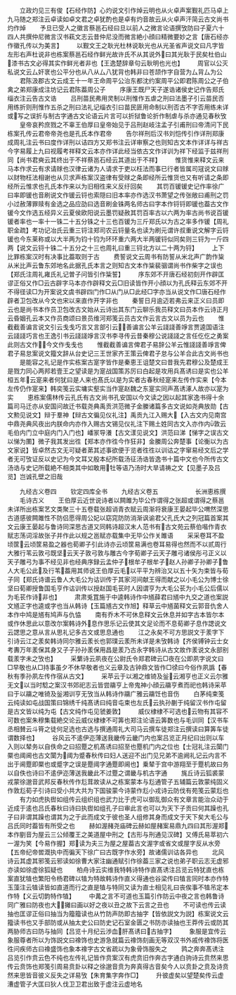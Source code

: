 <!-- { "loadSidebar": true } -->
　　立政灼见三有俊【石经作防】心灼说文引作焯云明也从火卓声案觐礼匹马卓上九马随之郑注云卓读如卓文君之卓犹酌也是卓有灼音故云从火卓声汗简云古文尚书灼作焯
　　予旦已受人之徽言蔡邕石经曰旦以前人之微言论语撰攷防曰子夏六十四人共撰仲尼微言汉书萟文志云昔仲尼没而微言絶小顔曰精微要妙之言【唐石经亦作徽孔传以为美言】
　　以觐文王之耿光杜林说耿光也从光圣省声说文曰凡字皆左形右声杜说非也栋案蔡邕石经作鲜光故许氏不从其说外曰其光耿于民矣杜伯山漆书古文必得其实作鲜光者非也【王逸楚辞章句云耿明也光也】
　　周官以公灭私说文云厶奸衺也公平分也从八从厶八犹背也韩非曰苍颉作字自营为厶背厶为公
　　君陈汲郡古文云成王十一年王命周平公治东都沈约案周平公即君陈周公之子伯禽之弟郑康成注坊记云君陈葢周公子
　　序康王既尸天子遂诰诸侯史记作告郑氏缁衣注云告古文诰
　　吕刑苗民弗用灵制以刑惟作五虐之刑曰法墨子引云苗民否用练折则刑惟作五杀之刑曰法礼记缁衣引曰苗民匪用命制以刑否古不字否用练未详或写之误折与制古字通古文论语云片言可以折狱鲁论折作制虐与杀亦通见春秋攷
　　皇帝哀矜庶戮之不辜王伯厚曰皇帝始见于吕刑赵岐注孟子引甫刑曰帝清问下民栋案孔传云君帝帝尧也是孔氏本作君帝
　　告尔祥刑后汉书刘恺传引作详刑郑康成周礼注云书曰度作详刑以诘四方又郑书注云详审察之也则知古文本作详详与祥古今字易履上九曰视履考祥释文云本亦作详此经当依古文作详训为祥下经监于兹祥刑同【尚书君奭云其终出于不祥蔡邕石经云其道出于不祥】
　　惟货惟来释文云来马本作求云有求请赇也汉律云诸为人请求于吏以枉法而事已行者皆属司冦说文曰赇以财物枉法相谢也从贝求声栋案汉盗律有受赇之条即经所云惟货也又有听请之条即经所云惟求也孔氏本作来以为旧相徃来义反纡回矣
　　其罚百锾锾史记作率徐广曰率即锾也音刷说文作锾云锊也索隠曰旧本率亦作选汉书萧望之传张敞曰甫刑之罚小过赦薄罪赎有金选之品应劭曰选音刷金铢两名师古曰字本作锊锊即锾也葢古文作锾今文作选五经异义云夏侯欧阳说云墨罚疑赦其罚百率古以六两为率古尚书说百锾锾者率也一率十一铢二十五分铢之十三也百锾为三斤郑氏以为古之率多作锾【周礼职金疏】考功记冶氏云重三锊注郑司农云锊量名也读为刷元谓许叔重说文解字云锊锾也今东莱称或以大半两为钧十钧为环环重六两大半两锾锊似同矣则三锊为一斤四两【说文云锊十铢二十五分之十三也周礼曰重三锊北方以二十两为锊】
　　上下比罪栋案汉时有决事比葢取则于古
　　费誓说文云周书有防誓从米北声广韵作粊从米比声云鲁东郊地名此据孔氏本言之则知古文本作粊裴骃谓尚书作柴字之误也【郑氏注周礼雍氏礼记曽子问皆引作粊誓】
　　序东郊不开唐石经初刻开作辟匡谬正俗又作□云古辟字马本亦作辟释文云□旧读皆作开小顔以为孔氏释云东郊不开不得径读□为开案说文虞书辟四门作□从门从□此经□字亦当从说文作□唐石经作辟者卫包改从今文也宋以来直作开字非也
　　秦誓日月逾迈若弗云来正义曰员即云也是尚书本作员卫包改古文始从云诗出其东门云聊乐我员释文曰员本作云诗正月云昏姻孔云本又作员商颂曰景员维河郑笺云员古文作云言古文以员为云也
　　惟截截善谝言说文引云戋戋巧言又言部引云善谝言公羊云諓諓善竫言贾逵国语注云諓諓巧言也王逸引书云諓諓竫言汉书李寻传云昔秦穆公说諓諓之言任仡仡之勇案此则古文作今文作戋戋也
　　惟截截善谝言俾君子易辞公羊云惟諓諓善竫言俾君子易怠案说文籀文辞从台史记三王世家齐王策云俾君子怠与公羊合此古文尚书也
　　是能容之礼记是作实栋案古寔字皆作是秦恵王诅楚文曰昔我先君穆公及楚成王是戮力同心两邦若壹王之望读是为寔战国策苏厉曰白起是攻用兵髙诱曰是实也公羊桓五年云寔来者何犹曰是人来也髙氏以是为实者古春秋经寔来左传作实来【今本左传仍作寔来】韩奕笺云实墉实壑实当作寔赵魏之东寔实同声髙诱涿人故亦以寔为实
　　恵栋案儒林传云孔氏有古文尚书孔安国以今文读之因以起其家逸书得十余篇司马迁亦从安国问故迁书载尧典禹贡洪范微子金縢诸篇多古文说如尧典放勋【古文勲见说文】辩于羣神【辩古文徧见仪礼注】禹贡九江入赐大【入古文内见南宫中鼎尧典风夜出内朕命内亦作入赐古文锡见仪礼注下赐土姓同古文入亦作内敦云毛伯内门立中庭内门入门也】嶓冡导瀁【古文漾见说文】洪范曰涕【悌字之误古文以悌为圛】微子我其发出徃【郑本亦作徃今作狂非】金縢周公奔楚事【论衡以为古文家说】皆卓然古文无可疑者苐其述事欲便于览者徃徃以训诂之字窜易经文后之学者无可攷证反以史记为今文耳又殷本纪所载汤征汤诰皆逸书十篇中文也今所传古文汤诰与史记所载絶不相类其中如敢用牡等语乃汤时大旱请祷之文【见墨子及吕览】岂诚孔壁之旧哉







　　九经古义卷四
　　钦定四库全书
　　九经古义卷五　　　　　　长洲恵栋撰
　　毛诗古义
　　王伯厚云近世说诗者以闗雎为毕公作谓得之张超或谓得之蔡邕未详所出栋案艺文类聚三十五卷载张超诮青衣赋云周渐将衰康王晏起毕公喟然深思古道感彼闗雎性不防侣愿得周公妃以窈窕防防消渐讽谕君父孔氏大之列冠篇首案其文云康王晏起与鲁诗同深思古道又同韩诗超汉末人范书有古文苑云蔡伯喈作青衣赋志荡词淫故张子并作此以规之邕赋亦载集中无毕公作关雎语
　　采采卷耳不盈顷筐云顷筐易盈之器也荀卿子引此诗亦云顷筐易满也卷耳易得也然而不以贰周行大雅行苇云敦弓既坚云天子敦弓敦与雕古今字荀卿子云天子雕弓诸侯彤弓正义以天子雕弓为事不经见非也经典序録云孟仲子根牟子根牟子赵人孙卿子孙卿子鲁人大毛公此及行苇葢用其师说王伯厚云毛以平平为辨治又以五十矢为束皆与荀子同【郑氏诗谱云鲁人大毛公为诂训传于其家河间献王得而献之以小毛公为博士徐坚曰荀卿授鲁国毛亨作诂训传以授赵国毛苌时人因谓亨为大毛公苌为小毛公后儒以为毛苌作诗非也】
　　肃肃兎罝施于中逵韩诗作中馗薛君曰馗中九交之道也案説文馗正字也逵或字也当从韩诗【玉篇馗古文作旭】释草云中馗菌释文云郭音仇舍人本作中鸠是馗有鸠声与仇恊
　　南有乔木不可休息释文云休息并如字古本皆尔本或作休思此以意改尔案韩诗外息作思乐记云使其文足论而不息荀卿子息作諰说文云諰思之意从言从思礼记多古文或思息通也
　　江之永矣不可方思説文于羕字下引诗云江之羕矣韩诗同尔雅云羕长也郭璞云羕所未详是未攷韩诗【齐侯镈钟云士女考夀万年羕保其身又子子孙孙羕保用昌是羕乃古永字韩诗从古文故作羕说文永部别载羕字未之攷也】
　　采蘩诗云夙夜在公尉氏令郑君碑云□夜在公即夙字说文曰□早敬也从□持事虽夕不休早敬者也义云章及古钟鼎文皆作□徐曰今俗作夙譌【春秋有季孙夙左传作宿从古文】
　　采苹云于以湘之维锜及釡云湘亨也正义云尔雅无文以当时騐之案汉书郊祀志云皆尝鬺亨上帝鬼神小顔云鬺亨煮而祀也韩诗采苹曰于以鬺之唯锜及釡湘训亨无攷当从韩诗作鬺广雅云鬺饪也音伤
　　白茅纯束笺云纯读如屯战国策曰锦绣千纯髙诱曰纯音屯束也左氏云执孙蒯于纯留汉书作屯留是古文皆以纯为屯【古文纯作屯见虢姜敦】
　　威仪棣棣不可选也云物有其容不可数也案朱穆集载絶交论云威仪棣棣不可筭也郑注论语云筭数也与毛训同【汉书车丞相賛云斗筲之徒何足选也古选与撰通周礼大司马云撰车徒郑注云撰读曰算筭车徒谓数择也】
　　谷风云不逺伊迩薄送我畿传云畿门内也案吕览正月纪曰出则以车入则以辇务以自佚命之曰招蹷之机髙诱曰招至也蹷机门内之位也【士冠礼注云闑门橜也阈阃也古文闑为阈为蹙春秋传曰妇人送迎不出门见兄弟不逾阙礼记云内言不出于阃蹷即橜也或蹙字之误是蹷阈字通蹷即阃也】乗辇于宫中游翔至于蹷机故曰务以自佚也诗曰不逺伊迩薄送我畿此不过蹷之谓畿与机古字通
　　旄丘诗云狐裘蒙戎蒙徐邈音武邦反春秋传作尨茸故读从之栋案蒙本与尨通管子五辅篇云敦蒙纯固义作敦尨荀子引诗曰受小共大共为下国骏蒙今诗蒙作尨小戎诗云防伐有苑笺云蒙尨也
　　有力如虎执辔如组传云组织组也武力比于虎可以御乱御众有文章言能治众动于近成于逺也吕氏春秋曰诗曰执辔如组孔子曰审此言也可以为天下子贡曰何其躁也孔子曰非谓其躁也谓其为之于此而成文于彼也圣人组修其身而成文于天下矣大毛公与吕氏同时葢皆有所受之也
　　赫如渥赭尧庙碑云赫如屋赭案易鼎九四曰其形渥郑本作剭音为屋云三公倾覆王之美道屋中刑之【古形与刑通见汉碑】又傅氏易萃初六一渥为笑【今易作握】郑读为夫三为屋之屋葢古文渥字或省文或屋字反从水旁【五帝纪帝喾溉执中而徧天下徐广曰古既字作水旁】故诸儒训诂各异也
　　北风诗云其虚其邪笺云邪读如徐曹大家注幽通赋引作徐葢三家之说也弟子职云志无虚邪亦读如徐虚徐狐疑也
　　柏舟诗云实维我特韩诗特作直髙诱注吕览云特犹直也栋案直犹犆也繁阳令杨君碑以犆为特故韩诗作直义得通也谷梁传曰犆言同时本亦作特玉藻注云犆读皆如直道而行之直是犆与特同又读为直士相见礼曰丧俟事不犆吊定本作特【义云切韵特作犆】
　　中冓之言不可道也玉篇引作防云中夜之言也韩鲁诗同广雅曰防夜也大攡曰画以好之夜以丑之故下云言之丑也
　　不可读也传云读抽也匡谬正俗曰抽当为籀籀读也从竹防声防即古抽字【皆依説文为説】栋案说文云籀读书也又手部防或从抽太史公曰防史记石室金匮之书防亦读抽也王莽传云或防其两胁师古曰防与抽同【吕览十月纪云渉血肝髙诱曰古抽字】
　　象服是宜传云象服尊者所以为饰説文曰襐饰也史游急就篇云襐饰刻画无等双汉书外戚传襐饰将医徃问疾师古曰襐盛饰也象本襐字古文省疏以为象骨饰服失之
　　鹑之奔奔髙诱注吕览引作贲云色不纯也左传礼记皆作贲案汉有虎贲旧作奔古字通白驹诗云贲然来思传云贲饰也郑笺引周易贲卦以释之徐邈音贲为奔真得古音矣今人以贲卦之贲及诗贲然来思皆音彼义反失之详易攷【朱育集字奔作□】
　　升彼虚矣以望楚矣传云虚漕虚管子大匡曰狄人伐卫卫君出致于虚注云虚地名
